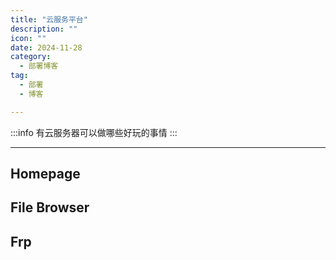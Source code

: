 ```yaml
---
title: "云服务平台"
description: ""
icon: ""
date: 2024-11-28
category:
  - 部署博客
tag:
  - 部署
  - 博客

---
```


:::info
有云服务器可以做哪些好玩的事情
:::

---

## Homepage

## File Browser

## Frp